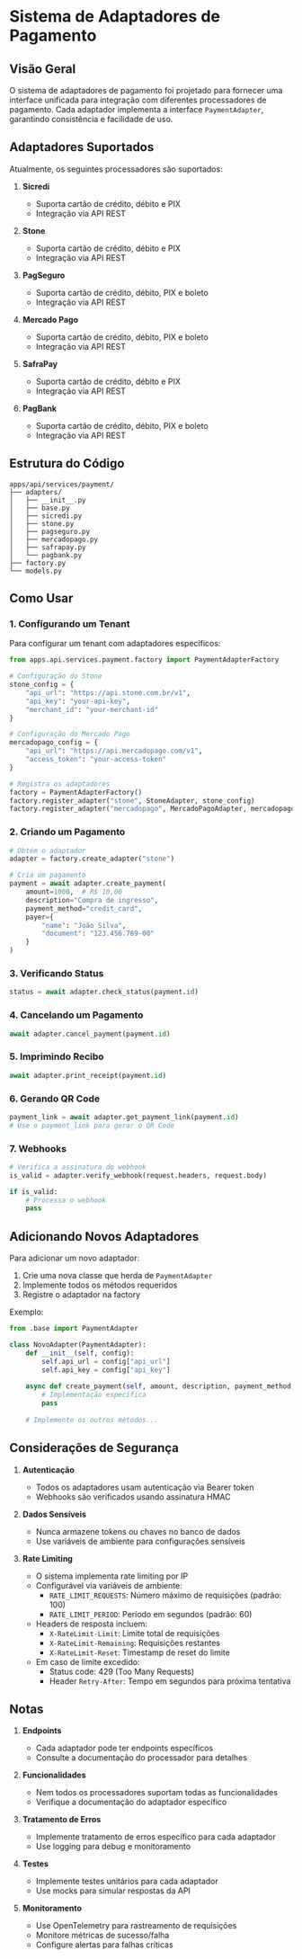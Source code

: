 # Sistema de Adaptadores de Pagamento

## Visão Geral

O sistema de adaptadores de pagamento foi projetado para fornecer uma interface unificada para integração com diferentes processadores de pagamento. Cada adaptador implementa a interface `PaymentAdapter`, garantindo consistência e facilidade de uso.

## Adaptadores Suportados

Atualmente, os seguintes processadores são suportados:

1. **Sicredi**
   - Suporta cartão de crédito, débito e PIX
   - Integração via API REST

2. **Stone**
   - Suporta cartão de crédito, débito e PIX
   - Integração via API REST

3. **PagSeguro**
   - Suporta cartão de crédito, débito, PIX e boleto
   - Integração via API REST

4. **Mercado Pago**
   - Suporta cartão de crédito, débito, PIX e boleto
   - Integração via API REST

5. **SafraPay**
   - Suporta cartão de crédito, débito e PIX
   - Integração via API REST

6. **PagBank**
   - Suporta cartão de crédito, débito, PIX e boleto
   - Integração via API REST

## Estrutura do Código

```
apps/api/services/payment/
├── adapters/
│   ├── __init__.py
│   ├── base.py
│   ├── sicredi.py
│   ├── stone.py
│   ├── pagseguro.py
│   ├── mercadopago.py
│   ├── safrapay.py
│   └── pagbank.py
├── factory.py
└── models.py
```

## Como Usar

### 1. Configurando um Tenant
Para configurar um tenant com adaptadores específicos:

```python
from apps.api.services.payment.factory import PaymentAdapterFactory

# Configuração do Stone
stone_config = {
    "api_url": "https://api.stone.com.br/v1",
    "api_key": "your-api-key",
    "merchant_id": "your-merchant-id"
}

# Configuração do Mercado Pago
mercadopago_config = {
    "api_url": "https://api.mercadopago.com/v1",
    "access_token": "your-access-token"
}

# Registra os adaptadores
factory = PaymentAdapterFactory()
factory.register_adapter("stone", StoneAdapter, stone_config)
factory.register_adapter("mercadopago", MercadoPagoAdapter, mercadopago_config)
```

### 2. Criando um Pagamento
```python
# Obtém o adaptador
adapter = factory.create_adapter("stone")

# Cria um pagamento
payment = await adapter.create_payment(
    amount=1000,  # R$ 10,00
    description="Compra de ingresso",
    payment_method="credit_card",
    payer={
        "name": "João Silva",
        "document": "123.456.789-00"
    }
)
```

### 3. Verificando Status
```python
status = await adapter.check_status(payment.id)
```

### 4. Cancelando um Pagamento
```python
await adapter.cancel_payment(payment.id)
```

### 5. Imprimindo Recibo
```python
await adapter.print_receipt(payment.id)
```

### 6. Gerando QR Code
```python
payment_link = await adapter.get_payment_link(payment.id)
# Use o payment_link para gerar o QR Code
```

### 7. Webhooks
```python
# Verifica a assinatura do webhook
is_valid = adapter.verify_webhook(request.headers, request.body)

if is_valid:
    # Processa o webhook
    pass
```

## Adicionando Novos Adaptadores

Para adicionar um novo adaptador:

1. Crie uma nova classe que herda de `PaymentAdapter`
2. Implemente todos os métodos requeridos
3. Registre o adaptador na factory

Exemplo:
```python
from .base import PaymentAdapter

class NovoAdapter(PaymentAdapter):
    def __init__(self, config):
        self.api_url = config["api_url"]
        self.api_key = config["api_key"]
        
    async def create_payment(self, amount, description, payment_method, payer):
        # Implementação específica
        pass
        
    # Implemente os outros métodos...
```

## Considerações de Segurança

1. **Autenticação**
   - Todos os adaptadores usam autenticação via Bearer token
   - Webhooks são verificados usando assinatura HMAC

2. **Dados Sensíveis**
   - Nunca armazene tokens ou chaves no banco de dados
   - Use variáveis de ambiente para configurações sensíveis

3. **Rate Limiting**
   - O sistema implementa rate limiting por IP
   - Configurável via variáveis de ambiente:
     - `RATE_LIMIT_REQUESTS`: Número máximo de requisições (padrão: 100)
     - `RATE_LIMIT_PERIOD`: Período em segundos (padrão: 60)
   - Headers de resposta incluem:
     - `X-RateLimit-Limit`: Limite total de requisições
     - `X-RateLimit-Remaining`: Requisições restantes
     - `X-RateLimit-Reset`: Timestamp de reset do limite
   - Em caso de limite excedido:
     - Status code: 429 (Too Many Requests)
     - Header `Retry-After`: Tempo em segundos para próxima tentativa

## Notas

1. **Endpoints**
   - Cada adaptador pode ter endpoints específicos
   - Consulte a documentação do processador para detalhes

2. **Funcionalidades**
   - Nem todos os processadores suportam todas as funcionalidades
   - Verifique a documentação do adaptador específico

3. **Tratamento de Erros**
   - Implemente tratamento de erros específico para cada adaptador
   - Use logging para debug e monitoramento

4. **Testes**
   - Implemente testes unitários para cada adaptador
   - Use mocks para simular respostas da API

5. **Monitoramento**
   - Use OpenTelemetry para rastreamento de requisições
   - Monitore métricas de sucesso/falha
   - Configure alertas para falhas críticas 